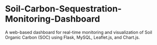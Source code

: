 # Soil-Carbon-Sequestration-Monitoring-Dashboard
A web-based dashboard for real-time monitoring and visualization of Soil Organic Carbon (SOC) using Flask, MySQL, Leaflet.js, and Chart.js.
